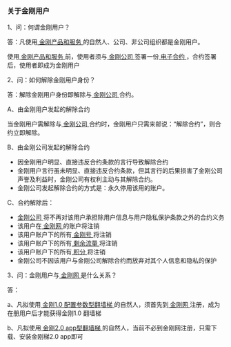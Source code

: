 ### 关于金刚用户

1、问：何谓金刚用户？

答：凡使用[ 金刚产品和服务 ]()的自然人、公司、非公司组织都是金刚用户。

使用[ 金刚产品和服务 ]()前，使用者须与[ 金刚公司 ]()签署一份[ 电子合约 ]()，合约签署后，使用者即成为金刚用户

2、问：如何解除金刚用户身份？

答：解除金刚用户身份即解除与[ 金刚公司 ]()合约。

A、由金刚用户发起的解除合约

当金刚用户需解除与[ 金刚公司 ]()合约时，金刚用户只需来邮说：“解除合约”，则合约立即解除。

B、由金刚公司发起的解除合约

- 因金刚用户明显、直接违反合约条款的言行导致解除合约
- 金刚用户言行虽未明显、直接违反合约条款，但其言行的后果损害了金刚公司声誉及利益时，金刚公司有权利主动与其解除合约。
- 金刚公司发起解除合约的方式是：永久停用该用的账户。

C、合约解除后：

- [ 金刚公司 ]()将不再对该用户承担除用户信息与用户隐私保护条款之外的合约义务
- 该用户在[ 金刚网 ]()的账户将注销
- 该用户账户下的所有[ 金刚号 ]()将注销
- 该用户账户下的所有[ 剩余流量 ]()将注销
- 该用户账户下的所有[ 积分 ]()将注销
- 金刚公司不因该用户与金刚公司解除合约而放弃对其个人信息和隐私的保护


3、问：金刚用户与[ 金刚网 ](https://www.atozitpro.net/zh/)是什么关系？

答：

a、凡拟使用[ 金刚1.0 配置参数型翻墙梯 ]()的自然人，须首先到[ 金刚网 ]()注册，成为在册用户后才能获得金刚1.0 翻墙梯

b、凡拟使用[ 金刚2.0 app型翻墙梯 ]()的自然人，当前不必到金刚网注册，只需下载、安装金刚梯2.0 app即可
